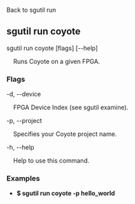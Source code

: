 Back to sgutil run


## sgutil run coyote

sgutil run coyote [flags] [--help]

  &nbsp; &nbsp; Runs Coyote on a given FPGA.


### Flags
-d, --device 

  &nbsp; &nbsp; FPGA Device Index (see sgutil examine).


-p, --project

  &nbsp; &nbsp; Specifies your Coyote project name.


-h, --help

  &nbsp; &nbsp; Help to use this command.


### Examples
* **$ sgutil run coyote -p hello_world**
